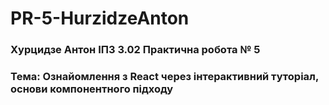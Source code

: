 # PR-5-HurzidzeAnton
### Хурцидзе Антон IПЗ 3.02 Практична робота № 5
### Тема: Ознайомлення з React через інтерактивний туторіал, основи компонентного підходу
